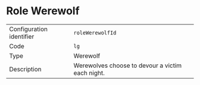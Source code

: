 # Role Werewolf

|                          |                                                  |
| ------------------------ | ------------------------------------------------ |
| Configuration identifier | `roleWerewolfId`                                 |
| Code                     | `lg`                                             |
| Type                     | Werewolf                                         |
| Description              | Werewolves choose to devour a victim each night. |
